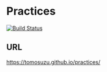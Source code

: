 # Practices

[![Build Status](https://travis-ci.com/tomosuzu/prepareDoc.svg?token=zzZmx1sWkpSnSa9zucmr&branch=master)](https://travis-ci.com/tomosuzu/prepareDoc)

## URL
https://tomosuzu.github.io/practices/
